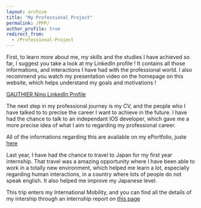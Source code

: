 ```yaml
---
layout: archive
title: "My Professional Project"
permalink: /PPP/
author_profile: true
redirect_from:
  - /Professional-Project
---
```


First, to learn more about me, my skills and the studies I have achieved so far, I suggest you take a look at my LinkedIn profile ! 
It contains all those informations, and interactions I have had with the professional world. I also recommend you watch my presentation video on the homepage on this website,
which helps understand my goals and motivations !

[GAUTHIER Nino LinkedIn Profile](https://www.linkedin.com/in/ninogauthier/)

The next step in my professional journey is my CV, and the people who I have talked to to precise the career I want to achieve in the future. 
I have had the chance to talk to an independant IOS developer, which gave me a more precise idea of what I aim to regarding my professional career. 

All of the informations regarding this are available on my ePortfolio, juste [here](https://nin7o.github.io/career-development)

Last year, I have had the chance to travel to Japan for my first year internship. That travel was a amazing opportunity where I have been 
able to work in a totally new environment, which helped me learn a lot, especially regarding human interactions, in a country where lots of people
do not speak english. It also helped me improve my Japanese level.

This trip enters my International Mobility, and you can find all the details of my intership through an internship report on [this page](https://nin7o.github.io/international-mobility)